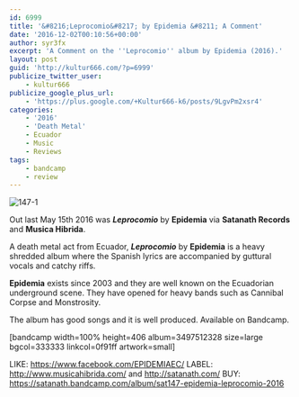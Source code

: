 ```yaml
---
id: 6999
title: '&#8216;Leprocomio&#8217; by Epidemia &#8211; A Comment'
date: '2016-12-02T00:10:56+00:00'
author: syr3fx
excerpt: 'A Comment on the ''Leprocomio'' album by Epidemia (2016).'
layout: post
guid: 'http://kultur666.com/?p=6999'
publicize_twitter_user:
    - kultur666
publicize_google_plus_url:
    - 'https://plus.google.com/+Kultur666-k6/posts/9LgvPm2xsr4'
categories:
    - '2016'
    - 'Death Metal'
    - Ecuador
    - Music
    - Reviews
tags:
    - bandcamp
    - review
---
```


![147-1](http://localhost:8080/wp-content/uploads/2016/11/147-1.jpg?w=680)

Out last May 15th 2016 was ***Leprocomio*** by **Epidemia** via **Satanath Records** and **Musica Hibrida**.

A death metal act from Ecuador, ***Leprocomio*** by **Epidemia** is a heavy shredded album where the Spanish lyrics are accompanied by guttural vocals and catchy riffs.

**Epidemia** exists since 2003 and they are well known on the Ecuadorian underground scene. They have opened for heavy bands such as Cannibal Corpse and Monstrosity.

The album has good songs and it is well produced. Available on Bandcamp.

\[bandcamp width=100% height=406 album=3497512328 size=large bgcol=333333 linkcol=0f91ff artwork=small\]

LIKE: <https://www.facebook.com/EPIDEMIAEC/>
LABEL: <http://www.musicahibrida.com/> and <http://satanath.com/>
BUY: <https://satanath.bandcamp.com/album/sat147-epidemia-leprocomio-2016>